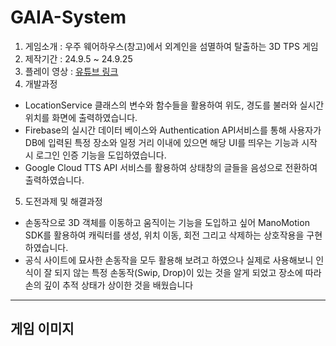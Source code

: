 # GAIA-System

1. 게임소개 : 우주 웨어하우스(창고)에서 외계인을 섬멸하여 탈출하는 3D TPS 게임
2. 제작기간 : 24.9.5 ~ 24.9.25
3. 플레이 영상 : [유튜브 링크](https://www.youtube.com/watch?v=FJU25X4xuMg)
4. 개발과정
  - LocationService 클래스의 변수와 함수들을 활용하여 위도, 경도를 불러와 실시간 위치를 화면에 출력하였습니다.
  - Firebase의 실시간 데이터 베이스와 Authentication API서비스를 통해 사용자가 DB에 입력된 특정 장소와 일정 거리 이내에 있으면 해당 UI를 띄우는 기능과 시작 시 로그인 인증 기능을 도입하였습니다. 
  - Google Cloud TTS API 서비스를 활용하여 상태창의 글들을 음성으로 전환하여 출력하였습니다.
5. 도전과제 및 해결과정
  - 손동작으로 3D 객체를 이동하고 움직이는 기능을 도입하고 싶어 ManoMotion SDK를 활용하여 캐릭터를 생성, 위치 이동, 회전 그리고 삭제하는 상호작용을 구현하였습니다. 
  - 공식 사이트에 묘사한 손동작을 모두 활용해 보려고 하였으나 실제로 사용해보니 인식이 잘 되지 않는 특정 손동작(Swip, Drop)이 있는 것을 알게 되었고 장소에 따라 손의 깊이 추적 상태가 상이한 것을 배웠습니다
---
## 게임 이미지


